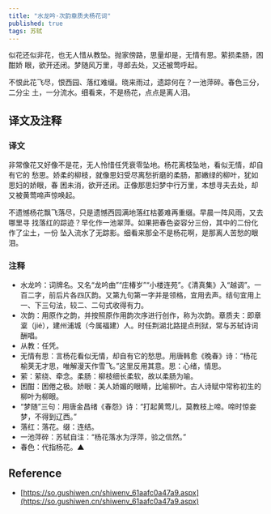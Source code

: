 ```yaml
---
title: "水龙吟·次韵章质夫杨花词"
published: true
tags: 苏轼
---
```


似花还似非花，也无人惜从教坠。抛家傍路，思量却是，无情有思。萦损柔肠，困酣娇
眼，欲开还闭。梦随风万里，寻郎去处，又还被莺呼起。

不恨此花飞尽，恨西园、落红难缀。晓来雨过，遗踪何在？一池萍碎。春色三分，二分尘
土，一分流水。细看来，不是杨花，点点是离人泪。

## 译文及注释

### 译文

非常像花又好像不是花，无人怜惜任凭衰零坠地。杨花离枝坠地，看似无情，却自有它的
愁思。娇柔的柳枝，就像思妇受尽离愁折磨的柔肠，那嫩绿的柳叶，犹如思妇的娇眼，春
困未消，欲开还闭。正像那思妇梦中行万里，本想寻夫去处，却又被黄莺啼声惊唤起。

不遗憾杨花飘飞落尽，只是遗憾西园满地落红枯萎难再重缀。早晨一阵风雨，又去哪里寻
找落红的踪迹？早化作一池翠萍。如果把春色姿容分三份，其中的二份化作了尘土，一份
坠入流水了无踪影。细看来那全不是杨花啊，是那离人苦愁的眼泪。

### 注释

- 水龙吟：词牌名。又名“龙吟曲”“庄椿岁”“小楼连苑”。《清真集》入“越调”。一百二字，前后片各四仄韵。又第九句第一字并是领格，宜用去声。结句宜用上一、下三句法，较二、二句式收得有力。
- 次韵：用原作之韵，并按照原作用韵次序进行创作，称为次韵。章质夫：即章楶（jié），建州浦城（今属福建）人。时任荆湖北路提点刑狱，常与苏轼诗词酬唱。
- 从教：任凭。
- 无情有思：言杨花看似无情，却自有它的愁思。用唐韩愈《晚春》诗：“杨花榆荚无才思，唯解漫天作雪飞。”这里反用其意。思：心绪，情思。
- 萦：萦绕、牵念。柔肠：柳枝细长柔软，故以柔肠为喻。
- 困酣：困倦之极。娇眼：美人娇媚的眼睛，比喻柳叶。古人诗赋中常称初生的柳叶为柳眼。
- “梦随”三句：用唐金昌绪《春怨》诗：“打起黄莺儿，莫教枝上啼。啼时惊妾梦，不得到辽西。”
- 落红：落花。缀：连结。
- 一池萍碎：苏轼自注：“杨花落水为浮萍，验之信然。”
- 春色：代指杨花。▲

## Reference

- [https://so.gushiwen.cn/shiwenv_61aafc0a47a9.aspx](https://so.gushiwen.cn/shiwenv_61aafc0a47a9.aspx)